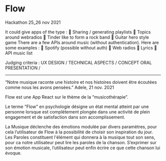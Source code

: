 # Flow
Hackathon 25_26 nov 2021

It could give apps of the type :
🎸 Sharing / generating playlists
🎸 Topics around webradios
🎸 Tinder like to form a rock band
🎸 Guitar hero style game
There are a few APIs around music (without
authentication).
Here are some examples :
🎷 Spotify (possible without auth)
🎷 Web radios
🎷 Lyrics
🎷 API music list

Judging criteria : 
    UX DESIGN / 
    TECHNICAL ASPECTS / 
    CONCEPT ORAL PRESENTATION / 
______________________________________________________________________________________________________________
“Notre musique raconte une histoire et nos histoires doivent être écoutées comme nous les avons pensées.” 
Adele,  21 nov. 2021

Flow est une App React sur le thème de la “musicothérapie”. 

Le terme “Flow” en psychologie  désigne un état mental atteint par une personne lorsque est complètement plongée dans une activité de plein engagement et de satisfaction dans son accomplissement. 

La Musique déclenche des émotions modulée par divers paramètres, pour cela l’utilisateur de Flow à la possibilité de choisir son inspiration du jour. 
Les Paroles constituent l'élément qui donnera  à la musique tout son sens, pour ca notre utilisateur peut lire les paroles de la chanson. 
S’exprimer sur son émotion musicale, l’utilisateur peut enfin écrire ce que cette chanson lui évoque. 

